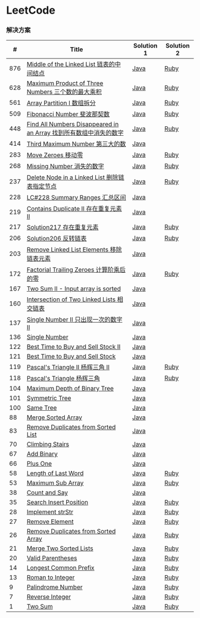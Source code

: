 LeetCode
========

### 解决方案


| # | Title | Solution 1| Solution 2|
|---| ----- | -------- | -------- |
|876|[Middle of the Linked List 链表的中间结点](https://leetcode-cn.com/problems/middle-of-the-linked-list/) | [Java](https://github.com/xiao2shiqi/leetcode/blob/master/java/Solution876.java) | [Ruby](https://github.com/xiao2shiqi/leetcode/blob/master/ruby/876_solution.rb)
|628|[Maximum Product of Three Numbers 三个数的最大乘积](https://leetcode-cn.com/problems/maximum-product-of-three-numbers/) | [Java](https://github.com/xiao2shiqi/leetcode/blob/master/java/Solution628.java) | [Ruby](https://github.com/xiao2shiqi/leetcode/blob/master/ruby/628_solution.rb)
|561|[Array Partition I 数组拆分](https://leetcode-cn.com/problems/array-partition-i/) | [Java](https://github.com/xiao2shiqi/leetcode/blob/master/java/Solution561.java) | [Ruby](https://github.com/xiao2shiqi/leetcode/blob/master/ruby/561_solution.rb)
|509|[Fibonacci Number 斐波那契数](https://leetcode-cn.com/problems/fibonacci-number/) | [Java](https://github.com/xiao2shiqi/leetcode/blob/master/java/Solution509.java) | [Ruby](https://github.com/xiao2shiqi/leetcode/blob/master/ruby/509_solution.rb)
|448|[Find All Numbers Disappeared in an Array 找到所有数组中消失的数字](https://leetcode-cn.com/problems/find-all-numbers-disappeared-in-an-array/) | [Java](https://github.com/xiao2shiqi/leetcode/blob/master/java/Solution448.java) | [Ruby](https://github.com/xiao2shiqi/leetcode/blob/master/ruby/448_solution.rb)
|414|[Third Maximum Number 第三大的数](https://leetcode-cn.com/problems/third-maximum-number/) | [Java](https://github.com/xiao2shiqi/leetcode/blob/master/java/Solution414.java)
|283|[Move Zeroes 移动零](https://leetcode-cn.com/problems/move-zeroes/) | [Java](https://github.com/xiao2shiqi/leetcode/blob/master/java/MoveZeroes.java) | [Ruby](https://github.com/xiao2shiqi/leetcode/blob/master/ruby/move_zeroes.rb)
|268|[Missing Number 消失的数字](https://leetcode-cn.com/problems/missing-number/) | [Java](https://github.com/xiao2shiqi/leetcode/blob/master/java/Solution268.java) | [Ruby](https://github.com/xiao2shiqi/leetcode/blob/master/ruby/268_solution.rb)
|237|[Delete Node in a Linked List 删除链表指定节点](https://leetcode-cn.com/problems/delete-node-in-a-linked-list/) | [Java](https://github.com/xiao2shiqi/leetcode/blob/master/java/Solution237.java) | [Ruby](https://github.com/xiao2shiqi/leetcode/blob/master/ruby/237_solution.rb)
|228|[LC#228 Summary Ranges  汇总区间](https://leetcode-cn.com/problems/summary-ranges/ ) | [Java](https://github.com/xiao2shiqi/leetcode/blob/master/java/Solution228.java)
|219|[Contains Duplicate II 存在重复元素 II](https://leetcode-cn.com/problems/contains-duplicate-ii/) | [Java](https://github.com/xiao2shiqi/leetcode/blob/master/java/Solution219.java)
|217|[Solution217 存在重复元素](https://leetcode-cn.com/problems/contains-duplicate/) | [Java](https://github.com/xiao2shiqi/leetcode/blob/master/java/ContainsDuplicate.java) | [Ruby](https://github.com/xiao2shiqi/leetcode/blob/master/ruby/contains_duplicate.rb)
|206|[Solution206 反转链表](https://leetcode-cn.com/problems/reverse-linked-list/) | [Java](https://github.com/xiao2shiqi/leetcode/blob/master/java/ReverseLinkedList.java)  | [Ruby](https://github.com/xiao2shiqi/leetcode/blob/master/ruby/206_solution.rb)
|203|[Remove Linked List Elements 移除链表元素](https://leetcode-cn.com/problems/remove-linked-list-elements/) | [Java](https://github.com/xiao2shiqi/leetcode/blob/master/java/Solution203.java)
|172|[Factorial Trailing Zeroes 计算阶乘后的零](https://leetcode-cn.com/problems/factorial-trailing-zeroes/submissions/) | [Java](https://github.com/xiao2shiqi/leetcode/blob/master/java/FactorialTrailingZeroes.java) | [Ruby](https://github.com/xiao2shiqi/leetcode/blob/master/ruby/factorial_trailing_zeroes.rb)
|167|[Two Sum II - Input array is sorted](https://leetcode-cn.com/problems/two-sum-ii-input-array-is-sorted/)| [Java](https://github.com/xiao2shiqi/leetcode/blob/master/java/TwoSumIIinputArrayIsSorted.java)
|160|[Intersection of Two Linked Lists 相交链表](https://leetcode-cn.com/problems/intersection-of-two-linked-lists/)| [Java](https://github.com/xiao2shiqi/leetcode/blob/master/java/IntersectionOfTwoLinkedLists.java)
|137|[Single Number II 只出现一次的数字 II](https://leetcode-cn.com/problems/single-number-ii/)| [Java](https://github.com/xiao2shiqi/leetcode/blob/master/src/main/java/algorithms/java/medium/SingleNumberII.java)
|136|[Single Number](https://leetcode-cn.com/problems/single-number/)| [Java](https://github.com/xiao2shiqi/leetcode/blob/master/java/SingleNumber.java)
|122|[Best Time to Buy and Sell Stock II](https://leetcode-cn.com/problems/best-time-to-buy-and-sell-stock-ii/)| [Java](https://github.com/xiao2shiqi/leetcode/blob/master/java/BestTimeToBuyAndSellStockII.java)
|121|[Best Time to Buy and Sell Stock](https://leetcode-cn.com/problems/best-time-to-buy-and-sell-stock/)| [Java](https://github.com/xiao2shiqi/leetcode/blob/master/java/BestTimeToBuyAndSellStock.java)
|119|[Pascal's Triangle II 杨辉三角 II](https://leetcode-cn.com/problems/pascals-triangle-ii/) | [Java](https://github.com/xiao2shiqi/leetcode/blob/master/java/PascalsTriangleII.java) | [Ruby](https://github.com/xiao2shiqi/leetcode/blob/master/ruby/pascals_triangle_II.rb)
|118|[Pascal's Triangle 杨辉三角](https://leetcode-cn.com/problems/pascals-triangle/submissions/)|[Java](https://github.com/xiao2shiqi/leetcode/blob/master/java/PascalsTriangle.java) | [Ruby](https://github.com/xiao2shiqi/leetcode/blob/master/ruby/pascals_triangle.rb)
|104|[Maximum Depth of Binary Tree](https://leetcode-cn.com/problems/maximum-depth-of-binary-tree/)| [Java](https://github.com/xiao2shiqi/leetcode/blob/master/java/MaximumDepthOfBinaryTree.java)
|101|[Symmetric Tree](https://leetcode-cn.com/problems/symmetric-tree/)| [Java](https://github.com/xiao2shiqi/leetcode/blob/master/java/SymmetricTree.java)
|100|[Same Tree](https://leetcode-cn.com/problems/same-tree/)| [Java](https://github.com/xiao2shiqi/leetcode/blob/master/java/SameTree.java)
|88|[Merge Sorted Array](https://leetcode-cn.com/problems/merge-sorted-array/)| [Java](https://github.com/xiao2shiqi/leetcode/blob/master/java/Solution88.java)
|83|[Remove Duplicates from Sorted List](https://leetcode-cn.com/problems/remove-duplicates-from-sorted-list/)| [Java](https://github.com/xiao2shiqi/leetcode/blob/master/java/Solution83.java)
|70|[Climbing Stairs](https://leetcode-cn.com/problems/climbing-stairs/)| [Java](https://github.com/xiao2shiqi/leetcode/blob/master/java/Solution70.java)
|67|[Add Binary](https://leetcode-cn.com/problems/add-binary/)| [Java](https://github.com/xiao2shiqi/leetcode/blob/master/java/Solution67.java)
|66|[Plus One](https://leetcode-cn.com/problems/plus-one/)| [Java](https://github.com/xiao2shiqi/leetcode/blob/master/java/Solution66.java)
|58|[Length of Last Word](https://leetcode-cn.com/problems/length-of-last-word/)| [Java](https://github.com/xiao2shiqi/leetcode/blob/master/java/Solution58.java) | [Ruby](https://github.com/xiao2shiqi/leetcode/blob/master/ruby/solution58.rb)
|53|[Maximum Sub Array](https://leetcode-cn.com/problems/maximum-subarray/)| [Java](https://github.com/xiao2shiqi/leetcode/blob/master/java/Solution53.java) | [Ruby](https://github.com/xiao2shiqi/leetcode/blob/master/ruby/solution53.rb)
|38|[Count and Say](https://leetcode-cn.com/problems/count-and-say/)| [Java](https://github.com/xiao2shiqi/leetcode/blob/master/java/Solution38.java)
|35|[Search Insert Position](https://leetcode-cn.com/problems/search-insert-position/)| [Java](https://github.com/xiao2shiqi/leetcode/blob/master/java/Solution35.java) | [Ruby](https://github.com/xiao2shiqi/leetcode/blob/master/ruby/solution35.rb)
|28|[Implement strStr](https://leetcode-cn.com/problems/implement-strstr/)| [Java](https://github.com/xiao2shiqi/leetcode/blob/master/java/Solution28.java) | [Ruby](https://github.com/xiao2shiqi/leetcode/blob/master/ruby/solution28.rb)
|27|[Remove Element](https://leetcode-cn.com/problems/remove-element/)| [Java](https://github.com/xiao2shiqi/leetcode/blob/master/java/Solution27.java) | [Ruby](https://github.com/xiao2shiqi/leetcode/blob/master/ruby/solution27.rb)
|26|[Remove Duplicates from Sorted Array](https://leetcode-cn.com/problems/remove-duplicates-from-sorted-array/)| [Java](https://github.com/xiao2shiqi/leetcode/blob/master/java/Solution26.java) | [Ruby](https://github.com/xiao2shiqi/leetcode/blob/master/ruby/solution26.rb)
|21|[Merge Two Sorted Lists](https://leetcode-cn.com/problems/merge-two-sorted-lists/)| [Java](https://github.com/xiao2shiqi/leetcode/blob/master/java/Solution21.java) | [Ruby](https://github.com/xiao2shiqi/leetcode/blob/master/ruby/solution21.rb)
|20|[Valid Parentheses](https://leetcode-cn.com/problems/valid-parentheses/)| [Java](https://github.com/xiao2shiqi/leetcode/blob/master/java/Solution20.java) | [Ruby](https://github.com/xiao2shiqi/leetcode/blob/master/ruby/solution20.rb)
|14|[Longest Common Prefix](https://leetcode-cn.com/problems/longest-common-prefix/)| [Java](https://github.com/xiao2shiqi/leetcode/blob/master/java/Solution14.java) | [Ruby](https://github.com/xiao2shiqi/leetcode/blob/master/ruby/solution14.rb)
|13|[Roman to Integer](https://leetcode-cn.com/problems/roman-to-integer/)| [Java](https://github.com/xiao2shiqi/leetcode/blob/master/java/Solution13.java) | [Ruby](https://github.com/xiao2shiqi/leetcode/blob/master/ruby/solution13.rb)
|9|[Palindrome Number](https://leetcode-cn.com/problems/palindrome-number/)| [Java](https://github.com/xiao2shiqi/leetcode/blob/master/java/Solution9.java) | [Ruby](https://github.com/xiao2shiqi/leetcode/blob/master/ruby/solution9.rb)
|7|[Reverse Integer](https://leetcode-cn.com/problems/reverse-integer/)| [Java](https://github.com/xiao2shiqi/leetcode/blob/master/java/Solution7.java) | [Ruby](https://github.com/xiao2shiqi/leetcode/blob/master/ruby/solution7.rb)
|1|[Two Sum](https://leetcode-cn.com/problems/two-sum/)| [Java](https://github.com/xiao2shiqi/leetcode/blob/master/java/Solution1.java) | [Ruby](https://github.com/xiao2shiqi/leetcode/blob/master/ruby/solution1.rb)

